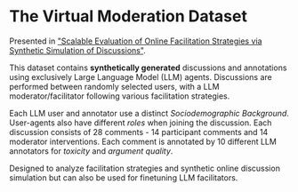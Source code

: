 # The Virtual Moderation Dataset

Presented in ["Scalable Evaluation of Online Facilitation Strategies via Synthetic Simulation of Discussions"](https://arxiv.org/abs/2503.16505).

This dataset contains **synthetically generated** discussions and annotations using exclusively Large Language Model (LLM) agents. Discussions are performed between randomly selected users, with a LLM moderator/facilitator following various facilitation strategies.

Each LLM user and annotator use a distinct *Sociodemographic Background*. User-agents also have different *roles* when joining the discussion. Each discussion consists of 28 comments - 14 participant comments and 14 moderator interventions. Each comment is annotated by 10 different LLM annotators for *toxicity* and *argument quality*. 

Designed to analyze facilitation strategies and synthetic online discussion simulation but can also be used for finetuning LLM facilitators.